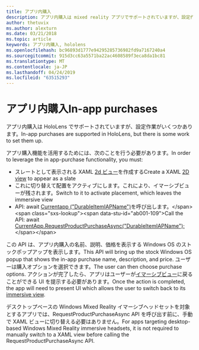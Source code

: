 ```yaml
---
title: アプリ内購入
description: アプリ内購入は mixed reality アプリでサポートされていますが、設定作業がいくつかあります。
author: thetuvix
ms.author: alexturn
ms.date: 03/21/2018
ms.topic: article
keywords: アプリ内購入, hololens
ms.openlocfilehash: bc96893d1777e94295285736982fd9a7167240a4
ms.sourcegitcommit: 915d3cc63a5571ba22ac4608589f3eca8da1bc81
ms.translationtype: MT
ms.contentlocale: ja-JP
ms.lasthandoff: 04/24/2019
ms.locfileid: "63515293"
---
```

# <a name="in-app-purchases"></a><span data-ttu-id="ab001-104">アプリ内購入</span><span class="sxs-lookup"><span data-stu-id="ab001-104">In-app purchases</span></span>

<span data-ttu-id="ab001-105">アプリ内購入は HoloLens でサポートされていますが、設定作業がいくつかあります。</span><span class="sxs-lookup"><span data-stu-id="ab001-105">In-app purchases are supported in HoloLens, but there is some work to set them up.</span></span>

<span data-ttu-id="ab001-106">アプリ購入機能を活用するためには、次のことを行う必要があります。</span><span class="sxs-lookup"><span data-stu-id="ab001-106">In order to leverage the in app-purchase functionality, you must:</span></span>
* <span data-ttu-id="ab001-107">スレートとして表示される XAML [2d ビュー](app-views.md)を作成する</span><span class="sxs-lookup"><span data-stu-id="ab001-107">Create a XAML [2D view](app-views.md) to appear as a slate</span></span>
* <span data-ttu-id="ab001-108">これに切り替えて配置をアクティブにします。これにより、イマーシブビューが残されます。</span><span class="sxs-lookup"><span data-stu-id="ab001-108">Switch to it to activate placement, which leaves the immersive view</span></span>
* <span data-ttu-id="ab001-109">API: await [Currentapp ("DurableItemIAPName")](https://docs.microsoft.com/uwp/api/windows.applicationmodel.store.currentapp#Windows_ApplicationModel_Store_CurrentApp_RequestProductPurchaseAsync_System_String_)を呼び出します。</span><span class="sxs-lookup"><span data-stu-id="ab001-109">Call the API: await [CurrentApp.RequestProductPurchaseAsync("DurableItemIAPName");](https://docs.microsoft.com/uwp/api/windows.applicationmodel.store.currentapp#Windows_ApplicationModel_Store_CurrentApp_RequestProductPurchaseAsync_System_String_)</span></span>

<span data-ttu-id="ab001-110">この API は、アプリ内購入の名前、説明、価格を表示する Windows OS のストックポップアップを表示します。</span><span class="sxs-lookup"><span data-stu-id="ab001-110">This API will bring up the stock Windows OS popup that shows the in-app purchase name, description, and price.</span></span> <span data-ttu-id="ab001-111">ユーザーは購入オプションを選択できます。</span><span class="sxs-lookup"><span data-stu-id="ab001-111">The user can then choose purchase options.</span></span> <span data-ttu-id="ab001-112">アクションが完了したら、アプリはユーザーが[イマーシブビュー](app-views.md)に戻ることができる UI を提示する必要があります。</span><span class="sxs-lookup"><span data-stu-id="ab001-112">Once the action is completed, the app will need to present UI which allows the user to switch back to its [immersive view](app-views.md).</span></span>

<span data-ttu-id="ab001-113">デスクトップベースの Windows Mixed Reality イマーシブヘッドセットを対象とするアプリでは、RequestProductPurchaseAsync API を呼び出す前に、手動で XAML ビューに切り替える必要はありません。</span><span class="sxs-lookup"><span data-stu-id="ab001-113">For apps targeting desktop-based Windows Mixed Reality immersive headsets, it is not required to manually switch to a XAML view before calling the RequestProductPurchaseAsync API.</span></span>
